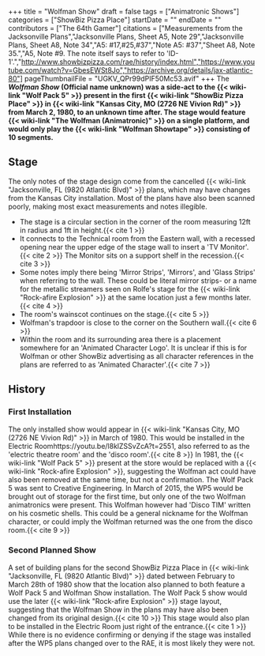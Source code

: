 +++
title = "Wolfman Show"
draft = false
tags = ["Animatronic Shows"]
categories = ["ShowBiz Pizza Place"]
startDate = ""
endDate = ""
contributors = ["The 64th Gamer"]
citations = ["Measurements from the Jacksonville Plans","Jacksonville Plans, Sheet A5, Note 29","Jacksonville Plans, Sheet A8, Note 34","A5: #17,#25,#37","Note A5: #37","Sheet A8, Note 35.","A5, Note #9. The note itself says to refer to 'ID-1'.","http://www.showbizpizza.com/rae/history/index.html","https://www.youtube.com/watch?v=GbesEWSt8Jo","https://archive.org/details/jax-atlantic-80"]
pageThumbnailFile = "UGKV_QPr99dPIF50Mc53.avif"
+++
The ***Wolfman Show* (Official name unknown) was a side-act to the {{< wiki-link "Wolf Pack 5" >}} present in the first {{< wiki-link "ShowBiz Pizza Place" >}} in {{< wiki-link "Kansas City, MO (2726 NE Vivion Rd)" >}} from March 2, 1980, to an unknown time after.
The stage would feature {{< wiki-link "The Wolfman (Animatronic)" >}} on a single platform, and would only play the {{< wiki-link "Wolfman Showtape" >}} consisting of 10 segments.**

## Stage

The only notes of the stage design come from the cancelled {{< wiki-link "Jacksonville, FL (9820 Atlantic Blvd)" >}} plans, which may have changes from the Kansas City installation. Most of the plans have also been scanned poorly, making most exact measurements and notes illegible.

- The stage is a circular section in the corner of the room measuring 12ft in radius and 1ft in height.{{< cite 1 >}}
- It connects to the Technical room from the Eastern wall, with a recessed opening near the upper edge of the stage wall to insert a 'TV Monitor'.{{< cite 2 >}} The Monitor sits on a support shelf in the recession.{{< cite 3 >}}
- Some notes imply there being 'Mirror Strips', 'Mirrors', and 'Glass Strips' when referring to the wall. These could be literal mirror strips- or a name for the metallic streamers seen on Rolfe's stage for the {{< wiki-link "Rock-afire Explosion" >}} at the same location just a few months later.{{< cite 4 >}}
- The room's wainscot continues on the stage.{{< cite 5 >}}
- Wolfman's trapdoor is close to the corner on the Southern wall.{{< cite 6 >}}
- Within the room and its surrounding area there is a placement somewhere for an 'Animated Character Logo'. It is unclear if this is for Wolfman or other ShowBiz advertising as all character references in the plans are referred to as 'Animated Character'.{{< cite 7 >}}

## History

### First Installation

The only installed show would appear in {{< wiki-link "Kansas City, MO (2726 NE Vivion Rd)" >}} in March of 1980. This would be installed in the Electric Roomhttps://youtu.be/l8klZSSvZcA?t=2551, also referred to as the 'electric theatre room' and the 'disco room'.{{< cite 8 >}} In 1981, the {{< wiki-link "Wolf Pack 5" >}} present at the store would be replaced with a {{< wiki-link "Rock-afire Explosion" >}}, suggesting the Wolfman act could have also been removed at the same time, but not a confirmation. The Wolf Pack 5 was sent to Creative Engineering.
In March of 2015, the WP5 would be brought out of storage for the first time, but only one of the two Wolfman animatronics were present. This Wolfman however had 'Disco TIM' written on his cosmetic shells. This could be a general nickname for the Wolfman character, or could imply the Wolfman returned was the one from the disco room.{{< cite 9 >}}

### Second Planned Show

A set of building plans for the second ShowBiz Pizza Place in {{< wiki-link "Jacksonville, FL (9820 Atlantic Blvd)" >}} dated between February to March 28th of 1980 show that the location also planned to both feature a Wolf Pack 5 and Wolfman Show installation. The Wolf Pack 5 show would use the later {{< wiki-link "Rock-afire Explosion" >}} stage layout, suggesting that the Wolfman Show in the plans may have also been changed from its original design.{{< cite 10 >}} This stage would also plan to be installed in the Electric Room just right of the entrance.{{< cite 1 >}} While there is no evidence confirming or denying if the stage was installed after the WP5 plans changed over to the RAE, it is most likely they were not.
